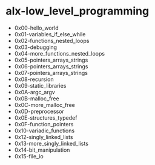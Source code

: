 # alx-low_level_programming

* 0x00-hello_world
* 0x01-variables_if_else_while
* 0x02-functions_nested_loops
* 0x03-debugging
* 0x04-more_functions_nested_loops
* 0x05-pointers_arrays_strings
* 0x06-pointers_arrays_strings
* 0x07-pointers_arrays_strings
* 0x08-recursion
* 0x09-static_libraries
* 0x0A-argc_argv
* 0x0B-malloc_free
* 0x0C-more_malloc_free
* 0x0D-preprocessor
* 0x0E-structures_typedef
* 0x0F-function_pointers
* 0x10-variadic_functions
* 0x12-singly_linked_lists
* 0x13-more_singly_linked_lists
* 0x14-bit_manipulation
* 0x15-file_io
